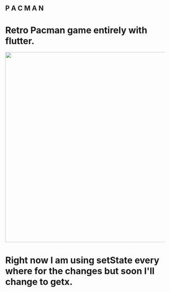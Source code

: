 ## P A C M A N

# Retro Pacman game entirely with flutter. 

<img src="https://user-images.githubusercontent.com/34944818/115998768-75205580-a606-11eb-958f-ed531593b02b.gif"  height="600" />

# Right now I am using setState every where for the changes but soon I'll change to getx.

